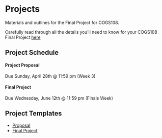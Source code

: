 # Projects 

Materials and outlines for the Final Project for COGS108.

Carefully read through all the details you'll need to know for your COGS108 Final Project [here](https://docs.google.com/document/d/1fD0VjnmVwVp_zq2GvD8GzsMbNczH2DAA72t61aHmVB8/edit?usp=sharing)

## Project Schedule

#### Project Proposal
Due Sunday, April 28th @ 11:59 pm (Week 3)

#### Final Project
Due Wednesday, June 12th @ 11:59 pm (Finals Week)  

## Project Templates

* [Proposal](https://docs.google.com/document/d/1_M0Zajd00s9r8RNFTWruqngJm0NTHawOqCMWib9C9ys/edit?usp=sharing)
* [Final Project](https://github.com/COGS108/Projects/blob/master/FinalProject.ipynb)
